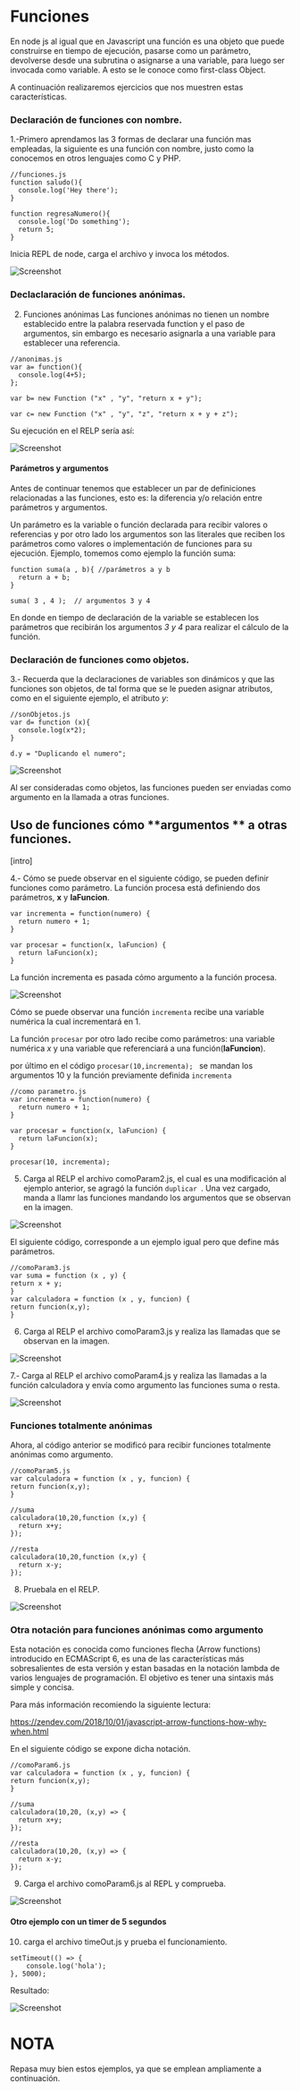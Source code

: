 # Funciones
En node js al igual que en Javascript una función es una objeto que puede construirse en tiempo de ejecución, pasarse como un parámetro, devolverse desde una subrutina o asignarse a una variable, para luego ser invocada como variable. A esto se le conoce como first-class Object.

A continuación realizaremos ejercicios que nos muestren estas características.
### Declaración de funciones con nombre.

 1.-Primero aprendamos las 3 formas de declarar una función mas empleadas, la siguiente es una función con nombre, justo como la conocemos en otros lenguajes como C y PHP.

```
//funciones.js
function saludo(){
  console.log('Hey there');
}

function regresaNumero(){
  console.log('Do something');
  return 5;
}
```

Inicia REPL de node, carga el archivo y invoca los métodos.

![Screenshot](image1.PNG)

### Declaclaración de funciones anónimas.

2. Funciones anónimas
Las funciones anónimas no tienen un nombre establecido entre la palabra reservada function y el paso de argumentos, sin embargo es necesario asignarla a una variable para establecer una referencia.


```
//anonimas.js
var a= function(){
  console.log(4+5);
};

var b= new Function ("x" , "y", "return x + y");

var c= new Function ("x" , "y", "z", "return x + y + z");

```
Su ejecución en el RELP sería así:

![Screenshot](image2.PNG)

#### Parámetros y argumentos ####
Antes de continuar tenemos que establecer un par de definiciones relacionadas a las funciones, esto es: la diferencia y/o relación entre parámetros y argumentos.

Un parámetro es la variable o función declarada para recibir valores o referencias y por otro lado los argumentos son las literales que reciben los parámetros como valores o implementación de funciones para su ejecución.
Ejemplo, tomemos como ejemplo la función suma:

```
function suma(a , b){ //parámetros a y b
  return a + b;
}

suma( 3 , 4 );  // argumentos 3 y 4
```

En donde en tiempo de declaración de la variable se establecen los parámetros que recibirán los argumentos *3 y 4* para realizar el cálculo  de la función.




### Declaración de funciones como objetos.

3.- Recuerda que la declaraciones de variables son dinámicos y que las funciones son objetos, de tal forma que se le pueden asignar atributos, como en el siguiente ejemplo, el atributo *y*:

```
//sonObjetos.js
var d= function (x){
  console.log(x*2);
}

d.y = "Duplicando el numero";

```

![Screenshot](image3.PNG)

Al ser consideradas como objetos, las funciones pueden ser enviadas como argumento en la llamada a otras funciones.

## Uso de funciones cómo **argumentos ** a otras funciones. ##
[intro]

4.- Cómo se puede observar en el siguiente código, se pueden definir funciones como parámetro. La función procesa está definiendo dos parámetros, **x** y **laFuncion**.

```
var incrementa = function(numero) {
  return numero + 1;
}

var procesar = function(x, laFuncion) {
  return laFuncion(x);
}
```
La función incrementa es pasada cómo argumento a la función procesa.

![Screenshot](image4.PNG)

Cómo se puede observar una función ```incrementa``` recibe una variable numérica la cual incrementará en 1.

La función ``` procesar ``` por otro lado recibe como parámetros: una variable numérica *x* y una variable que referenciará a una función(**laFuncion**).

por último en el código ```procesar(10,incrementa); ``` se mandan los argumentos 10 y la función previamente definida ```incrementa ```


```
//como parametro.js
var incrementa = function(numero) {
  return numero + 1;
}

var procesar = function(x, laFuncion) {
  return laFuncion(x);
}

procesar(10, incrementa);

```

5. Carga al RELP el archivo comoParam2.js, el cual es una modificación al ejemplo anterior, se agragó la función ```duplicar ```.
Una vez cargado, manda a llamr las funciones mandando los argumentos que se observan en la imagen.

![Screenshot](image5.PNG)

El siguiente código, corresponde a un ejemplo igual pero que define más parámetros.

```
//comoParam3.js
var suma = function (x , y) {
return x + y;
}
var calculadora = function (x , y, funcion) {
return funcion(x,y);
}
```

6. Carga al RELP el archivo comoParam3.js y realiza las llamadas que se observan en la imagen.

![Screenshot](image6.PNG)

7.- Carga al RELP el archivo comoParam4.js y realiza las llamadas a la función calculadora y envía como argumento las funciones suma o resta.

![Screenshot](image7.PNG)

### Funciones totalmente anónimas ###

Ahora, al código anterior se modificó para recibir funciones totalmente anónimas como argumento.

```
//comoParam5.js
var calculadora = function (x , y, funcion) {
return funcion(x,y);
}

//suma
calculadora(10,20,function (x,y) {
  return x+y;
});

//resta
calculadora(10,20,function (x,y) {
  return x-y;
});

```

8. Pruebala en el RELP.

![Screenshot](image8.PNG)


### Otra notación para funciones anónimas como argumento ###
Esta notación es conocida como funciones flecha (Arrow functions) introducido en ECMAScript 6, es una de las características más sobresalientes de esta versión y estan basadas en la notación lambda de varios lenguajes de programación. El objetivo es tener una sintaxis más simple y concisa.

Para más información recomiendo la siguiente lectura:

  https://zendev.com/2018/10/01/javascript-arrow-functions-how-why-when.html


En el siguiente código se expone dicha notación.
```
//comoParam6.js
var calculadora = function (x , y, funcion) {
return funcion(x,y);
}

//suma
calculadora(10,20, (x,y) => {
  return x+y;
});

//resta
calculadora(10,20, (x,y) => {
  return x-y;
});

```
9. Carga el archivo comoParam6.js al REPL y comprueba.

![Screenshot](image9.PNG  )


#### Otro ejemplo con un timer de 5 segundos ####  

10. carga el archivo timeOut.js y prueba el funcionamiento.
```
setTimeout(() => {
    console.log('hola');
}, 5000);
```

Resultado:

![Screenshot](image10.PNG)

# NOTA #
Repasa muy bien estos ejemplos, ya que se emplean ampliamente a continuación.
